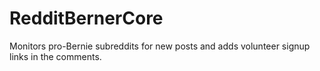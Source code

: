 # RedditBernerCore
Monitors pro-Bernie subreddits for new posts and adds volunteer signup links in the comments.

